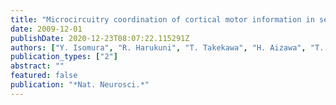```yaml
---
title: "Microcircuitry coordination of cortical motor information in self-initiation of voluntary movements"
date: 2009-12-01
publishDate: 2020-12-23T08:07:22.115291Z
authors: ["Y. Isomura", "R. Harukuni", "T. Takekawa", "H. Aizawa", "T. Fukai"]
publication_types: ["2"]
abstract: ""
featured: false
publication: "*Nat. Neurosci.*"
---
```



